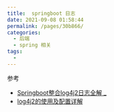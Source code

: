 ```yaml
---
title:  springboot 日志
date: 2021-09-08 01:58:44
permalink: /pages/30b866/
categories:
  - 后端
  - spring 相关
tags:
  - 
---
```

参考

- [Springboot整合log4j2日志全解 _](https://www.cnblogs.com/keeya/p/10101547.html)
- [log4j2的使用及配置详解](https://blog.csdn.net/chen_lay/article/details/122979095)

  
